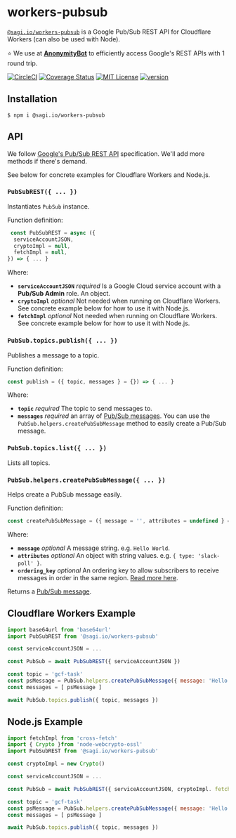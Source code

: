 # workers-pubsub

[`@sagi.io/workers-pubsub`](https://www.npmjs.com/package/@sagi.io/workers-pubsub) is a Google Pub/Sub REST API for Cloudflare Workers (can also be used with Node).

⭐ We use at **[AnonymityBot](https://anonymitybot.com/s=workers-pubsub)** to efficiently access Google's REST APIs with 1 round trip.

[![CircleCI](https://circleci.com/gh/sagi/workers-pubsub.svg?style=svg&circle-token=88da6b4a2a6ad3055418fb0b9da327d7fff9a99a)](https://circleci.com/gh/sagi/workers-pubsub)
[![Coverage Status](https://coveralls.io/repos/github/sagi/workers-pubsub/badge.svg)](https://coveralls.io/github/sagi/workers-pubsub)
[![MIT License](https://img.shields.io/npm/l/@sagi.io/workers-pubsub.svg?style=flat-square)](http://opensource.org/licenses/MIT)
[![version](https://img.shields.io/npm/v/@sagi.io/workers-pubsub.svg?style=flat-square)](http://npm.im/@sagi.io/workers-pubsub)

## Installation

~~~
$ npm i @sagi.io/workers-pubsub
~~~

## API

We follow [Google's Pub/Sub REST API](https://cloud.google.com/pubsub/docs/reference/rest/) specification. We'll add more methods if there's demand.

See below for concrete examples for Cloudflare Workers and Node.js.

### **`PubSubREST({ ... })`**

Instantiates `PubSub` instance.

Function definition:

```js
 const PubSubREST = async ({
  serviceAccountJSON,
  cryptoImpl = null,
  fetchImpl = null,
}) => { ... }
```
Where:

  - **`serviceAccountJSON`** *required* Is a Google Cloud service account with a **Pub/Sub Admin** role. An object.
  - **`cryptoImpl`** *optional* Not needed when running on Cloudflare Workers. See concrete example below for how to use it with Node.js.
  - **`fetchImpl`** *optional* Not needed when running on Cloudflare Workers. See concrete example below for how to use it with Node.js.

### **`PubSub.topics.publish({ ... })`**

Publishes a message to a topic.

Function definition:

```js
const publish = ({ topic, messages } = {}) => { ... }
```
Where:

  - **`topic`** *required* The topic to send messages to.
  - **`messages`** *required* an array of [Pub/Sub messages](https://cloud.google.com/pubsub/docs/reference/rest/v1/PubsubMessage). You can use the `PubSub.helpers.createPubSubMessage` method to easily create a Pub/Sub message.

### **`PubSub.topics.list({ ... })`**

Lists all topics.

### **`PubSub.helpers.createPubSubMessage({ ... })`**
Helps create a PubSub message easily.

Function definition:

```js
const createPubSubMessage = ({ message = '', attributes = undefined } = {}) => { ... }
```
Where:

  - **`message`** *optional* A message string. e.g. `Hello World`.
  - **`attributes`** *optional* An object with string values. e.g. `{ type: 'slack-poll' }`.
  - **`ordering_key`** *optional* An ordering key to allow subscribers to receive messages in order in the same region. [Read more here](https://cloud.google.com/pubsub/docs/publisher#using_ordering_keys).

Returns a [Pub/Sub message](https://cloud.google.com/pubsub/docs/reference/rest/v1/PubsubMessage).

## Cloudflare Workers Example

~~~js
import base64url from 'base64url'
import PubSubREST from '@sagi.io/workers-pubsub'

const serviceAccountJSON = ...

const PubSub = await PubSubREST({ serviceAccountJSON })

const topic = 'gcf-task'
const psMessage = PubSub.helpers.createPubSubMessage({ message: 'Hello World!' })
const messages = [ psMessage ]

await PubSub.topics.publish({ topic, messages })
~~~

## Node.js Example

~~~js
import fetchImpl from 'cross-fetch'
import { Crypto }from 'node-webcrypto-ossl'
import PubSubREST from '@sagi.io/workers-pubsub'

const cryptoImpl = new Crypto()

const serviceAccountJSON = ...

const PubSub = await PubSubREST({ serviceAccountJSON, cryptoImpl. fetchImpl })

const topic = 'gcf-task'
const psMessage = PubSub.helpers.createPubSubMessage({ message: 'Hello World!' })
const messages = [ psMessage ]

await PubSub.topics.publish({ topic, messages })
~~~
